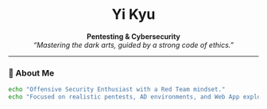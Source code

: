 <p align="center">
  <img  />
</p>

<h1 align="center">Yi Kyu</h1>

<p align="center">
  <b>Pentesting & Cybersecurity</b><br>
  <i>“Mastering the dark arts, guided by a strong code of ethics.”</i>

</p>

---

### 👤 About Me

```bash
echo "Offensive Security Enthusiast with a Red Team mindset."
echo "Focused on realistic pentests, AD environments, and Web App exploitation."
